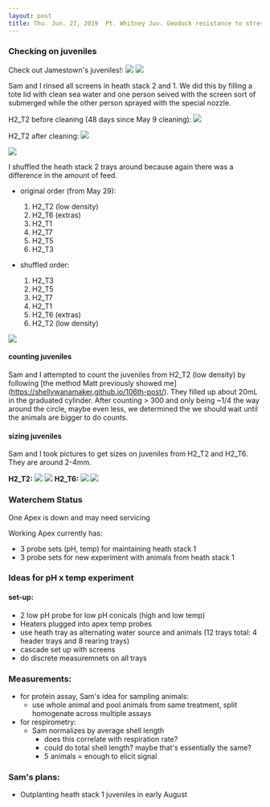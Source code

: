 ```yaml
---
layout: post
title: Thu. Jun. 27, 2019  Pt. Whitney Juv. Geoduck resistance to stress plans 
---
```


### Checking on juveniles

Check out Jamestown's juveniles!:
![](https://drive.google.com/uc?export=view&id=1vYYLAWe7-J_SGF8g9IlvzbqbL1obhkfG)
![](https://drive.google.com/uc?export=view&id=1DnrEQaWhgfPMPE0WNb5n3yZUTpa6rLJU)

Sam and I rinsed all screens in heath stack 2 and 1. We did this by filling a tote lid with clean sea water and one person seived with the screen sort of submerged while the other person sprayed with the special nozzle.

H2_T2 before cleaning (48 days since May 9 cleaning):
![](https://drive.google.com/uc?export=view&id=1IOK1AR_zlGuozb3MlWvljhZs9ee4Or0C )

H2_T2 after cleaning:
![](https://drive.google.com/uc?export=view&id=1dpLeoVMB2WAp7uC0dv1Nlc9J2oeA2FQ_)

![](https://drive.google.com/uc?export=view&id=1wsnMLe7Zx2F4nBwOiQCvERKWz2yoV7-_)

I shuffled the heath stack 2 trays around because again there was a difference in the amount of feed.

- original order (from May 29):
	1. H2_T2 (low density)
	2. H2_T6 (extras)
	3. H2_T1
	4. H2_T7
	5. H2_T5
	6. H2_T3

- shuffled order:
	1. H2_T3
	2. H2_T5
	3. H2_T7
	4. H2_T1
	5. H2_T6 (extras)
	6. H2_T2 (low density)

![](https://drive.google.com/uc?export=view&id=1p4M92xZrtz7qJjtlFQFlo8Ue7ReA1QUp)

#### counting juveniles
Sam and I attempted to count the juveniles from H2_T2 (low density) by following [the method Matt previously showed me] (https://shellywanamaker.github.io/106th-post/). They filled up about 20mL in the graduated cylinder. After counting > 300 and only being ~1/4 the way around the circle, maybe even less, we determined the we should wait until the animals are bigger to do counts. 
	
#### sizing juveniles
Sam and I took pictures to get sizes on juveniles from H2\_T2 and H2\_T6. They are around 2-4mm.

**H2_T2:**
	![](https://drive.google.com/uc?export=view&id=1cPbsPTJx7ZCoycI2jwXFUGF1ziJhAxtm)
	![](https://drive.google.com/uc?export=view&id=122YYXiEvetWEkppWEITTEqwpoqyERpIb)
**H2_T6:**
	![](https://drive.google.com/uc?export=view&id=1HhC5EoG3KbMpyIaCXITRnB0SQJOuEBMk)
	![](https://drive.google.com/uc?export=view&id=1l3W-VINFBRwrUXLcxnr9x9luCU62dqZ3)
	
	
### Waterchem Status 
One Apex is down and may need servicing 

Working Apex currently has:

- 3 probe sets (pH, temp) for maintaining heath stack 1
- 3 probe sets for new experiment with animals from heath stack 1

### Ideas for pH x temp experiment

#### set-up:
- 2 low pH probe for low pH conicals (high and low temp)
- Heaters plugged into apex temp probes 
- use heath tray as alternating water source and animals (12 trays total: 4 header trays and 8 rearing trays)
- cascade set up with screens 
- do discrete measuremnets on all trays

### Measurements:
- for protein assay, Sam's idea for sampling animals: 
	- use whole animal and pool animals from same treatment, split homogenate across multiple assays
- for respirometry: 
	- Sam normalizes by average shell length
		- does this correlate with respiration rate?  
		- could do total shell length? maybe that's essentially the same?
		- 5 animals = enough to elicit signal

### Sam's plans:
- Outplanting heath stack 1 juveniles in early August
	
